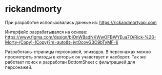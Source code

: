 # rickandmorty

При разработке использовались данные из:
https://rickandmortyapi.com


Интерфейс разрабатывался на основе: 
https://www.figma.com/design/bIOnWBadNKWwOFBWYEua7O/Rick-%26-Morty-(Copy)-(Copy)?m=auto&t=jvtOcovG3O9bTyMF-6

Разработаны страницы персонажей, эпизодов. В персонажах можно просмотреть эпизоды в которых он учавствует и наоборот.
Так же работает поиск и разработан BottomSheet с фильтрацией для персонажей. 




